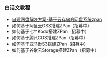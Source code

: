 ### 白话文教程

- [自建网盘解决方案-基于云存储的网盘系统zpan](https://ov-vo.org/987)
- 如何基于阿里云OSS搭建ZPan（招募中）
- 如何基于七牛Kodo搭建ZPan（招募中）
- 如何基于腾讯COS搭建ZPan（招募中）
- 如何基于亚马逊S3搭建ZPan（招募中）
- 如何基于谷歌云Storage搭建ZPan（招募中）